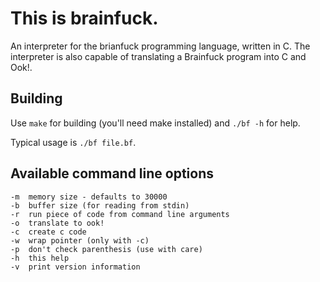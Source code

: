 This is brainfuck.
==================

An interpreter for the brianfuck programming language, written in C.
The interpreter is also capable of translating a Brainfuck program
into C and Ook!.

Building
--------

Use `make` for building (you'll need make installed) and `./bf -h`
for help.

Typical usage is `./bf file.bf`.

Available command line options
------------------------------

    -m  memory size - defaults to 30000
    -b  buffer size (for reading from stdin)
    -r  run piece of code from command line arguments
    -o  translate to ook!
    -c  create c code
    -w  wrap pointer (only with -c)
    -p  don't check parenthesis (use with care)
    -h  this help
    -v  print version information

